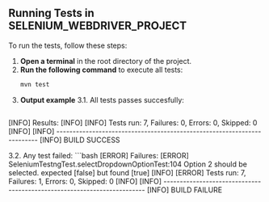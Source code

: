 ## Running Tests in SELENIUM_WEBDRIVER_PROJECT 

To run the tests, follow these steps:

1. **Open a terminal** in the root directory of the project.
2. **Run the following command** to execute all tests:
   ```bash
   mvn test
3. **Output example** 
3.1. All tests passes succesfully:
    ```bash
[INFO] Results:
[INFO]
[INFO] Tests run: 7, Failures: 0, Errors: 0, Skipped: 0
[INFO]
[INFO] ------------------------------------------------------------------------
[INFO] BUILD SUCCESS

3.2. Any test failed:
    ```bash
[ERROR] Failures: 
[ERROR]   SeleniumTestngTest.selectDropdownOptionTest:104 Option 2 should be selected. expected [false] but found [true]
[INFO]
[ERROR] Tests run: 7, Failures: 1, Errors: 0, Skipped: 0
[INFO]
[INFO] ------------------------------------------------------------------------
[INFO] BUILD FAILURE





